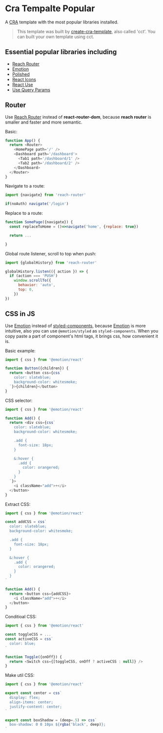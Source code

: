 # Cra Tempalte Popular

A [CRA](https://github.com/facebook/create-react-app/tree/master/packages/cra-template) template with the most popular libraries installed.

> This template was built by [create-cra-template](https://www.npmjs.com/package/create-cra-template), also called 'cct'. You can built your own template using cct.

## Essential popular libraries including

- [Reach Router](https://reach.tech/router/)
- [Emotion](https://emotion.sh/)
- [Polished](https://polished.js.org/)
- [React Icons](https://react-icons.github.io/react-icons)
- [React Use](https://github.com/streamich/react-use)
- [Use Query Params]()

## Router

Use [Reach Router](https://reach.tech/router/) instead of **react-router-dom**, because **reach router** is smaller and faster and more semantic.

Basic:

```js
function App() {
  return <Router>
    <HomePage path='/' />
    <Dashboard path='/dashboard'>
      <Tab1 path='/dashboard/1' />
      <Tab2 path='/dashboard/2' />
    </Dashboard>
  </Router>
}
```

Navigate to a route:

```js
import {navigate} from 'reach-router'

if(noAuth) navigate('/login')
```

Replace to a route:

```js
function SomePage({navigate}) {
  const replaceToHome = ()=>navigate('home', {replace: true})

  return ...

}
```

Global route listener, scroll to top when push:

```js
import {globalHistory} from 'reach-router'

globalHistory.listen(({ action }) => {
  if (action === 'PUSH')
    window.scrollTo({
      behavior: 'auto',
      top: 0,
    })
})
```

## CSS in JS

Use [Emotion](https://emotion.sh/) instead of [styled-components](https://styled-components.com/), because [Emotion](https://emotion.sh/) is more intuitive, also you can use `@emotion/styled` as `styled-components`. When you copy paste a part of component's html tags, it brings css, how convenient it is.

Basic example:

```js
import { css } from '@emotion/react'

function Button({children}) {
  return <button css={css`
    color: slateblue;
    background-color: whitesmoke;
  `}>{children}</button>
}
```

CSS selector:

```js
import { css } from '@emotion/react'

function Add() {
  return <div css={css`
    color: slateblue;
    background-color: whitesmoke;

    .add {
      font-size: 18px;
    }

    &:hover {
      .add {
        color: orangered;
      }
    }
  `}>
    <i className="add">+</i>
  </button>
}
```

Extract CSS:

```js
import { css } from '@emotion/react'

const addCSS = css`
  color: slateblue;
  background-color: whitesmoke;

  .add {
    font-size: 18px;
  }

  &:hover {
    .add {
      color: orangered;
    }
  }
`

function Add() {
  return <button css={addCSS}>
    <i className="add">+</i>
  </button>
}
```

Conditioal CSS:

```js
import { css } from '@emotion/react'

const toggleCSS = ...
const activeCSS = css`
  color: blue;
`

function Toggle({onOff}) {
  return <Switch css={[toggleCSS, onOff ? activeCSS : null]} />
}
```

Make util CSS:

```js
import { css } from '@emotion/react'

export const center = css`
  display: flex;
  align-items: center;
  justify-content: center;
`

export const boxShadow = (deep=.5) => css`
  box-shadow: 0 0 10px ${rgba('black', deep)};
`
```
